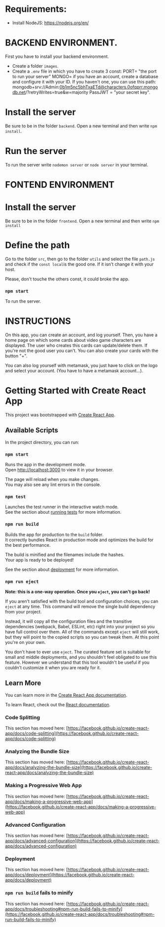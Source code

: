 # Requirements:

- Install NodeJS: https://nodejs.org/en/

# BACKEND ENVIRONMENT.

First you have to install your backend environment.

- Create a folder `images`.
- Create a `.env` file in which you have to create 3 const:
  PORT= "the port to run your server"
  MONGO= if you have an account, create a database and configure it with your ID.
  If you haven't one, you can use this path: mongodb+srv://Admin:0b1m5nc5bhTxaETd@characters.0ofqprr.mongodb.net/?retryWrites=true&w=majority
  PassJWT = "your secret key".

# Install the server

Be sure to be in the folder `backend`.
Open a new terminal and then write `npm install`.

# Run the server

To run the server write `nodemon server` or `node server` in your terminal.

# FONTEND ENVIRONMENT

# Install the server

Be sure to be in the folder `frontend`.
Open a new terminal and then write `npm install `

# Define the path

Go to the folder `src`, then go to the folder `utils` and select the file `path.js` and check if the `const local`is the good one. If it isn't change it with your host.

Please, don't touche the others const, it could broke the app.

### `npm start`

To run the server.

# INSTRUCTIONS

On this app, you can create an account, and log yourself. Then, you have a home page on which some cards about video game characters are displayed. The user who creates this cards can update/delete them. If you're not the good user you can't.
You can also create your cards with the button "+".

You can also log yourself with metamask, you just have to click on the logo and select your account. (You have to have a metamask account...).

# Getting Started with Create React App

This project was bootstrapped with [Create React App](https://github.com/facebook/create-react-app).

## Available Scripts

In the project directory, you can run:

### `npm start`

Runs the app in the development mode.\
Open [http://localhost:3000](http://localhost:3000) to view it in your browser.

The page will reload when you make changes.\
You may also see any lint errors in the console.

### `npm test`

Launches the test runner in the interactive watch mode.\
See the section about [running tests](https://facebook.github.io/create-react-app/docs/running-tests) for more information.

### `npm run build`

Builds the app for production to the `build` folder.\
It correctly bundles React in production mode and optimizes the build for the best performance.

The build is minified and the filenames include the hashes.\
Your app is ready to be deployed!

See the section about [deployment](https://facebook.github.io/create-react-app/docs/deployment) for more information.

### `npm run eject`

**Note: this is a one-way operation. Once you `eject`, you can't go back!**

If you aren't satisfied with the build tool and configuration choices, you can `eject` at any time. This command will remove the single build dependency from your project.

Instead, it will copy all the configuration files and the transitive dependencies (webpack, Babel, ESLint, etc) right into your project so you have full control over them. All of the commands except `eject` will still work, but they will point to the copied scripts so you can tweak them. At this point you're on your own.

You don't have to ever use `eject`. The curated feature set is suitable for small and middle deployments, and you shouldn't feel obligated to use this feature. However we understand that this tool wouldn't be useful if you couldn't customize it when you are ready for it.

## Learn More

You can learn more in the [Create React App documentation](https://facebook.github.io/create-react-app/docs/getting-started).

To learn React, check out the [React documentation](https://reactjs.org/).

### Code Splitting

This section has moved here: [https://facebook.github.io/create-react-app/docs/code-splitting](https://facebook.github.io/create-react-app/docs/code-splitting)

### Analyzing the Bundle Size

This section has moved here: [https://facebook.github.io/create-react-app/docs/analyzing-the-bundle-size](https://facebook.github.io/create-react-app/docs/analyzing-the-bundle-size)

### Making a Progressive Web App

This section has moved here: [https://facebook.github.io/create-react-app/docs/making-a-progressive-web-app](https://facebook.github.io/create-react-app/docs/making-a-progressive-web-app)

### Advanced Configuration

This section has moved here: [https://facebook.github.io/create-react-app/docs/advanced-configuration](https://facebook.github.io/create-react-app/docs/advanced-configuration)

### Deployment

This section has moved here: [https://facebook.github.io/create-react-app/docs/deployment](https://facebook.github.io/create-react-app/docs/deployment)

### `npm run build` fails to minify

This section has moved here: [https://facebook.github.io/create-react-app/docs/troubleshooting#npm-run-build-fails-to-minify](https://facebook.github.io/create-react-app/docs/troubleshooting#npm-run-build-fails-to-minify)
